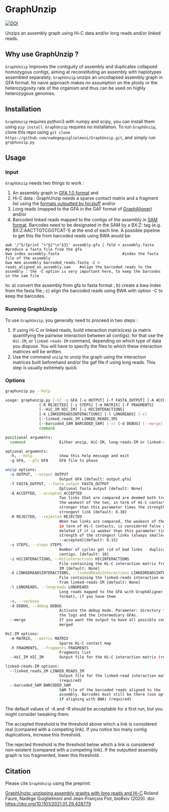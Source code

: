 # GraphUnzip

[![DOI](https://zenodo.org/badge/DOI/10.5281/zenodo.4291093.svg)](https://doi.org/10.5281/zenodo.4291093)

Unzips an assembly graph using Hi-C data and/or long reads and/or linked reads. 

## Why use GraphUnzip ?

`GraphUnzip` improves the contiguity of assembly and duplicates collapsed homozygous contigs, aiming at reconstituting an assembly with haplotypes assembled separately. `GraphUnzip` unzips an uncollapsed assembly graph in GFA format. Its naive approach makes no assumption on the ploidy or the heterozygosity rate of the organism and thus can be used on highly heterozygous genomes. 

## Installation

`GraphUnzip` requires python3 with numpy and scipy, you can install them using `pip install`.
`GraphUnzip` requires no installation. To run `GraphUnzip`, clone this repo using `git clone https://github.com/nadegeguiglielmoni/GraphUnzip.git`, and simply run `graphunzip.py`

## Usage

### Input

`GraphUnzip` needs two things to work :

1. An assembly graph in [GFA 1.0 format](https://github.com/GFA-spec/GFA-spec) 
and
2. Hi-C data : GraphUnzip needs a sparse contact matrix and a fragment list using the [formats outputted by hicstuff](https://github.com/koszullab/hicstuff#File-formats)
and/or 
2. Long reads (mapped to the GFA in the GAF format of [GraphAligner](https://github.com/maickrau/GraphAligner))
and/or
2. Barcoded linked reads mapped to the contigs of the assembly in [SAM format](https://samtools.github.io/hts-specs/SAMv1.pdf). Barcodes need to be designated in the SAM by a BX:Z: tag (e.g. BX:Z:AACTTGTCGGTCAT-1) at the end of each line. A possible pipeline to get this file from barcoded reads using BWA would be:
```
awk '/^S/{print ">"$2"\n"$3}' assembly.gfa | fold > assembly.fasta  		#produce a fasta file from the gfa
bwa index assembly.fasta							#index the fasta file of the assembly
bwa mem assembly barcoded_reads.fastq -C > reads_aligned_on_assembly.sam	#align the barcoded reads to the assembly : the -C option is very important here, to keep the barcodes in the sam file
```

to: a) convert the assembly from gfa to fasta format ; b) create a bwa index from the fasta file ; c) align the barcoded reads using BWA with option -C to keep the barcodes.

### Running GraphUnzip

To use `GraphUnzip`, you generally need to proceed in two steps :

1. If using Hi-C or linked reads, build interaction matrix(ces) (a matrix quantifying the pairwise interaction between all contigs): for that use the `HiC-IM`, or `linked-reads-IM` command, depending on which type of data you dispose. You will have to specify the files to which these interaction matrices will be written.
2. Use the command `unzip` to unzip the graph using the interaction matrices built beforehand and/or the gaf file if using long reads. This step is usually extremely quick.


### Options
```bash
graphunzip.py --help

usage: graphunzip.py [-h] -g GFA [-o OUTPUT] [-f FASTA_OUTPUT] [-A ACCEPTED]
               [-R REJECTED] [-s STEPS] [-m MATRIX] [-F FRAGMENTS]
               [--HiC_IM HIC_IM] [-i HICINTERACTIONS]
               [-k LINKEDREADSINTERACTIONS] [-l LONGREADS] [-e]
               [--linked_reads_IM LINKED_READS_IM]
               [--barcoded_SAM BARCODED_SAM] [-v] [-d DEBUG] [--merge]
               command

positional arguments:
  command               Either unzip, HiC-IM, long-reads-IM or linked-reads-IM

optional arguments:
  -h, --help            show this help message and exit
  -g GFA, --gfa GFA     GFA file to phase

unzip options:
  -o OUTPUT, --output OUTPUT
                        Output GFA [default: output.gfa]
  -f FASTA_OUTPUT, --fasta_output FASTA_OUTPUT
                        Optional fasta output [default: None]
  -A ACCEPTED, --accepted ACCEPTED
                        Two links that are compared are deemed both true if
                        the weakest of the two, in term of Hi-C contacts, is
                        stronger than this parameter times the strength of the
                        strongest link [default: 0.30]
  -R REJECTED, --rejected REJECTED
                        When two links are compared, the weakest of the two,
                        in term of Hi-C contacts, is considered false and
                        deleted if it is weaker than this parameter times the
                        strength of the strongest links (always smaller than
                        --accepted)[default: 0.15]
  -s STEPS, --steps STEPS
                        Number of cycles get rid of bad links - duplicate
                        contigs. [default: 10]
  -i HICINTERACTIONS, --HiCinteractions HICINTERACTIONS
                        File containing the Hi-C interaction matrix from HiC-
                        IM [default: None]
  -k LINKEDREADSINTERACTIONS, --linkedReadsInteractions LINKEDREADSINTERACTIONS
                        File containing the linked-reads interaction matrix
                        from linked-reads-IM [default: None]
  -l LONGREADS, --longreads LONGREADS
                        Long reads mapped to the GFA with GraphAligner (GAF
                        format), if you have them
  -v, --verbose
  -d DEBUG, --debug DEBUG
                        Activate the debug mode. Parameter: directory to put
                        the logs and the intermediary GFAs.
  --merge               If you want the output to have all possible contigs
                        merged

HiC-IM options:
  -m MATRIX, --matrix MATRIX
                        Sparse Hi-C contact map
  -F FRAGMENTS, --fragments FRAGMENTS
                        Fragments list
  --HiC_IM HIC_IM       Output file for the Hi-C interaction matrix (required)

linked-reads-IM options:
  --linked_reads_IM LINKED_READS_IM
                        Output file for the linked-read interaction matrix
                        (required)
  --barcoded_SAM BARCODED_SAM
                        SAM file of the barcoded reads aligned to the
                        assembly. Barcodes must still be there (use option -C
                        if aligning with BWA) (required)

```

The default values of -A and -R should be acceptable for a first run, but you might consider tweaking them:

The accepted threshold is the threshold above which a link is considered real (compared with a competing link). If you notice too many contig duplications, increase this threshold.

The rejected threshold is the threshold below which a link is considered non-existent (compared with a competing link). If the outputted assembly graph is too fragmented, lower this threshold.

## Citation

Please cite `GraphUnzip` using the preprint:

[GraphUnzip: unzipping assembly graphs with long reads and Hi-C](https://www.biorxiv.org/content/10.1101/2021.01.29.428779v1) Roland Faure, Nadège Guiglielmoni and Jean-François Flot, bioRxiv (2020).
doi: https://doi.org/10.1101/2021.01.29.428779
